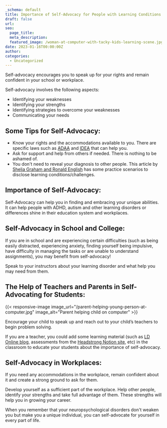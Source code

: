 ```yaml
---
_schema: default
title: Importance of Self-Advocacy for People with Learning Conditions
draft: false
url:
seo:
  page_title:
  meta_description:
  featured_image: /woman-at-computer-with-tacky-kids-learning-scene.jpg
date: 2023-01-16T00:00:00Z
author:
categories:
  - Uncategorized
---
```

Self-advocacy encourages you to speak up for your rights and remain confident in your school or workplace.

Self-advocacy involves the following aspects:

* Identifying your weaknesses
* Identifying your strengths
* Identifying strategies to overcome your weaknesses
* Communicating your needs

## Some Tips for Self-Advocacy:

* Know your rights and the accommodations available to you. There are specific laws such as [ADAA](https://ldaamerica.org/lda_today/section-504-the-tool-that-should-be-in-every-advocates-toolkit/) and [IDEA](https://ldaamerica.org/lda_today/section-504-the-tool-that-should-be-in-every-advocates-toolkit/) that can help you.
* Ask for support and help from others if needed. There is nothing to be ashamed of.
* You don't need to reveal your diagnosis to other people. This article by [Shelia Graham and Ronald English](https://www.ldonline.org/ld-topics/college-college-prep/requesting-academic-accommodations) has some practice scenarios to disclose learning conditions/challenges.

## Importance of Self-Advocacy:

Self-Advocacy can help you in finding and embracing your unique abilities. It can help people with ADHD, autism and other learning disorders or differences shine in their education system and workplaces.

## Self-Advocacy in School and College:

If you are in school and are experiencing certain difficulties (such as being easily distracted, experiencing anxiety, finding yourself being impulsive, have difficulty in managing the tasks or are unable to understand assignments), you may benefit from self-advocacy!

Speak to your instructors about your learning disorder and what help you may need from them.

## The Help of Teachers and Parents in Self-Advocating for Students:
{{< responsive-image image_url="/parent-helping-young-person-at-computer.jpg" image_alt="Parent helping child on computer" >}}

Encourage your child to speak up and reach out to your child’s teachers to begin problem solving.

If you are a teacher, you could add some learning material (such as [LD Online blog](https://www.ldonline.org/ld-topics/adhd), assessments from the [Headstrong Notion site](http://headstrongnation.org/parents/learn-the-facts), etc) in the classroom to educate your students about the importance of self-advocacy.

## Self-Advocacy in Workplaces:

If you need any accommodations in the workplace, remain confident about it and create a strong ground to ask for them.

Develop yourself as a sufficient part of the workplace. Help other people, identify your strengths and take full advantage of them. These strengths will help you in growing your career.

When you remember that your neuropsychological disorders don't weaken you but make you a unique individual, you can self-advocate for yourself in every part of life.